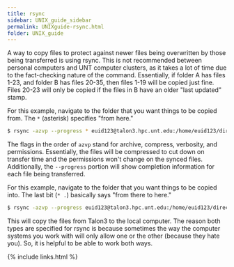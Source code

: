 ```yaml
---
title: rsync
sidebar: UNIX_guide_sidebar
permalink: UNIXguide-rsync.html
folder: UNIX_guide
---
```


A way to copy files to protect against newer files being overwritten by those
being transferred is using rsync.
This is not recommended between personal computers and UNT computer clusters,
as it takes a lot of time due to the fact-checking nature of the command.
Essentially, if folder A has files 1-23, and folder B has files 20-35, then
files 1-19 will be copied just fine.
Files 20-23 will only be copied if the files in B have an older "last updated"
stamp.

For this example, navigate to the folder that you want things to be copied from.
The `*` (asterisk) specifies "from here."
```bash
$ rsync -azvp --progress * euid123@talon3.hpc.unt.edu:/home/euid123/directory
```
The flags in the order of `azvp` stand for archive, compress, verbosity, and
permissions.
Essentially, the files will be compressed to cut down on transfer time and the
permissions won't change on the synced files.
Additionally, the `--progress` portion will show completion information for
each file being transferred.

For this example, navigate to the folder that you want things to be copied into.
The last bit (`* .`) basically says "from there to here."
```bash
$ rsync -azvp --progress euid123@talon3.hpc.unt.edu:/home/euid123/directory/* .
```
This will copy the files from Talon3 to the local computer.
The reason both types are specified for rsync is because sometimes the way the
computer systems you work with will only allow one or the other (because they
    hate you).
So, it is helpful to be able to work both ways.

{% include links.html %}
